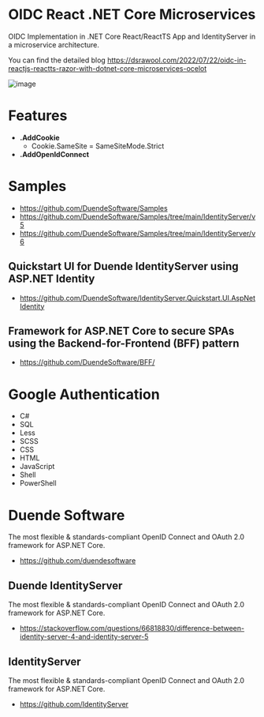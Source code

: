 # OIDC React .NET Core Microservices

OIDC Implementation in .NET Core React/ReactTS App and IdentityServer in a microservice architecture.

You can find the detailed blog https://dsrawool.com/2022/07/22/oidc-in-reactjs-reactts-razor-with-dotnet-core-microservices-ocelot

![image](https://github.com/gtechsltn/oidc-react-dotnet-core-microservices/assets/87538251/7f21744d-9386-4de9-b078-0fcf1cc4f728)

# Features
+ **.AddCookie**
  + Cookie.SameSite = SameSiteMode.Strict
+ **.AddOpenIdConnect**

# Samples
+ https://github.com/DuendeSoftware/Samples
+ https://github.com/DuendeSoftware/Samples/tree/main/IdentityServer/v5
+ https://github.com/DuendeSoftware/Samples/tree/main/IdentityServer/v6

## Quickstart UI for Duende IdentityServer using ASP.NET Identity
+ https://github.com/DuendeSoftware/IdentityServer.Quickstart.UI.AspNetIdentity

## Framework for ASP.NET Core to secure SPAs using the Backend-for-Frontend (BFF) pattern
+ https://github.com/DuendeSoftware/BFF/

# Google Authentication
+ C#
+ SQL
+ Less
+ SCSS
+ CSS
+ HTML
+ JavaScript
+ Shell
+ PowerShell

# Duende Software
The most flexible & standards-compliant OpenID Connect and OAuth 2.0 framework for ASP.NET Core.
+ https://github.com/duendesoftware

## Duende IdentityServer
The most flexible & standards-compliant OpenID Connect and OAuth 2.0 framework for ASP.NET Core.
+ https://stackoverflow.com/questions/66818830/difference-between-identity-server-4-and-identity-server-5

## IdentityServer
The most flexible & standards-compliant OpenID Connect and OAuth 2.0 framework for ASP.NET Core.
+ https://github.com/IdentityServer
